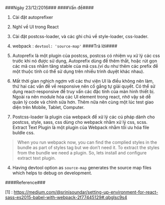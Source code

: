 ###Ngày 23/12/2016###
####Vấn đề####

1. Cài đặt autoprefixer
2. Nghĩ về UI trong React
3. Cài đặt postcss-loader, và các ghi chú về style-loader, css-loader. 
4. webpack : ```devtool: 'source-map'``` 
####Trả lời####

1. Autoprefix là một plugin của postcss, postcss có nhiệm vụ xử lý các css trước khi nó được sử
dụng, Autoprefix dùng để thêm thắt, hoặc rút gọn các mã css nhằm tăng stable của mã css.(ví du như 
thêm các prefix để một thuộc tính có thể sử dụng trên nhiều trình duyệt khác nhau).
2. Mất thời gian nghịch ngợm với các thư viện UI là điều không nên làm, thứ hai các vấn đề về responsive nên cố gắng tự giải quyết. Có thể sử dụng react-responsive để truy vấn các đặc tính của màn hình thiết bị. Ngoài ra nên module hóa các UI element trong react, nhờ vậy sẽ dễ quản lý code và chỉnh sửa hơn. Thêm nữa nên cùng một lúc test giao diện trên Mobile, Tablet, Computer.
3. Postcss-loader là plugin của webpack để xử lý các cú pháp dành cho postcss, style, sass, css dùng cho webpack nhằm xử lý css, scss. Extract Text Plugin là một plugin của Webpack nhằm tối ưu hóa file buldle css.    

>When you run webpack now, you can find the complied styles in the bundle as part of styles tag but we don’t need it. To extract the styles from the bundle we need a plugin. So, lets install and configure extract text plugin.

4. Having devtool option as `source-map` generates the source map files which helps to debug on development.

####Reference###

[1] : https://medium.com/@srinisoundar/setting-up-environment-for-react-sass-es2015-babel-with-webpack-2f77445129#.qbglsc9s4
